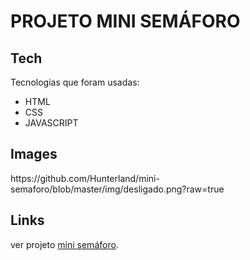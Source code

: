 <h1 class="code-line" data-line-start=0 data-line-end=1 ><a id="PROJETO_MINI_SEMFORO_0"></a>PROJETO MINI SEMÁFORO</h1>
<h2 class="code-line" data-line-start=4 data-line-end=5 ><a id="Tech_4"></a>Tech</h2>
<p class="has-line-data" data-line-start="6" data-line-end="7">Tecnologias que foram usadas:</p>
<ul>
<li class="has-line-data" data-line-start="8" data-line-end="9">HTML</li>
<li class="has-line-data" data-line-start="9" data-line-end="10">CSS</li>
<li class="has-line-data" data-line-start="10" data-line-end="12">JAVASCRIPT</li>
</ul>
<h2 class="code-line" data-line-start=12 data-line-end=13 ><a id="Images_12"></a>Images</h2>
<p class="has-line-data" data-line-start="14" data-line-end="15">https://github.com/Hunterland/mini-semaforo/blob/master/img/desligado.png?raw=true
<h2 class="code-line" data-line-start=16 data-line-end=17 ><a id="Links_16"></a>Links</h2>
<p class="has-line-data" data-line-start="18" data-line-end="19">ver projeto <a href="https://hunterland.github.io/mini-semaforo/">mini semáforo</a>.
